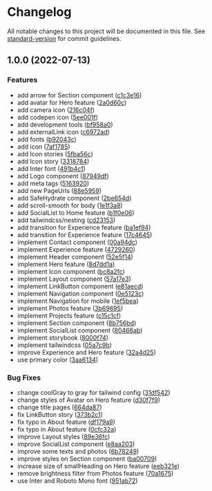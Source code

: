 # Changelog

All notable changes to this project will be documented in this file. See [standard-version](https://github.com/conventional-changelog/standard-version) for commit guidelines.

## 1.0.0 (2022-07-13)


### Features

* add arrow for Section component ([c1c3e16](https://github.com/MattRoseDev/mattrose.pro/commit/c1c3e1667d15bb6e5ea326859a1b7be87c37cb60))
* add avatar for Hero feature ([2a0d60c](https://github.com/MattRoseDev/mattrose.pro/commit/2a0d60c3213bdd579328d7f70dd22c4864e79a66))
* add camera icon ([216c04f](https://github.com/MattRoseDev/mattrose.pro/commit/216c04f99d26cb6bd2b0c0c5418a0db9857792d8))
* add codepen icon ([5ee001f](https://github.com/MattRoseDev/mattrose.pro/commit/5ee001fe3b557ae85dc0995d14ce67ca977fda6e))
* add development tools ([bf958a0](https://github.com/MattRoseDev/mattrose.pro/commit/bf958a05058305ac6df855a25d15d12faaae182a))
* add externalLink icon ([c6972ad](https://github.com/MattRoseDev/mattrose.pro/commit/c6972adc26a01127621d57a0f5bb172ef1956a84))
* add fonts ([b92043c](https://github.com/MattRoseDev/mattrose.pro/commit/b92043cdb65d5f9302a96cd8fa4de1fd26a47509))
* add icon ([7af1785](https://github.com/MattRoseDev/mattrose.pro/commit/7af178518d5899eadac82d18c9f0bb7ffaee21de))
* add Icon stories ([5fba56c](https://github.com/MattRoseDev/mattrose.pro/commit/5fba56c048289673d283402b5f3c2c9b89883b23))
* add Icon story ([3318784](https://github.com/MattRoseDev/mattrose.pro/commit/3318784df4ada632980b2a4b10e94b0946685de7))
* add Inter font ([491b4c1](https://github.com/MattRoseDev/mattrose.pro/commit/491b4c159a27ab758f0ec8adca810657fff6c655))
* add Logo component ([87949df](https://github.com/MattRoseDev/mattrose.pro/commit/87949df386e8063ef3fa8142d2be278d7cc77ef0))
* add meta tags ([5163920](https://github.com/MattRoseDev/mattrose.pro/commit/51639207ffb6c2a97ad84f9eb1ad48254bf22969))
* add new PageUrls ([88e5959](https://github.com/MattRoseDev/mattrose.pro/commit/88e5959cf0dde2ff0c4bedd642b8303e28ee4a8a))
* add SafeHydrate component ([2be654d](https://github.com/MattRoseDev/mattrose.pro/commit/2be654d477f7c4d66a41199c730e400a608dce58))
* add scroll-smooth for body ([1e1f3a8](https://github.com/MattRoseDev/mattrose.pro/commit/1e1f3a805d3b9a26939bb68d691115872ca58f6e))
* add SocialList to Home feature ([b1f0e06](https://github.com/MattRoseDev/mattrose.pro/commit/b1f0e062cfea5dd7117db519f34fc6e09b4276f5))
* add tailwindcss/nesting ([cd23153](https://github.com/MattRoseDev/mattrose.pro/commit/cd231538ba606b217305bc23cdd37d01b65a8c67))
* add transition for Experience feature ([ba1ef94](https://github.com/MattRoseDev/mattrose.pro/commit/ba1ef94e4c93700debe5a8dda6566b6bd7f78706))
* add transition for Experience feature ([17c4645](https://github.com/MattRoseDev/mattrose.pro/commit/17c46457b884c47a8b77e64f89994c5507843f32))
* implement Contact component ([00a94dc](https://github.com/MattRoseDev/mattrose.pro/commit/00a94dc56640405f1ff8633526d804d985610fa7))
* implement Experience feature ([4729260](https://github.com/MattRoseDev/mattrose.pro/commit/4729260bf99016f5f7aeacb8284418ffa699fbfc))
* implement Header component ([52e5f14](https://github.com/MattRoseDev/mattrose.pro/commit/52e5f14ea349c692cc1d7b1a57d5023dd68793bb))
* implement Hero feature ([8d7dd1a](https://github.com/MattRoseDev/mattrose.pro/commit/8d7dd1aac6b9c6206fb16fd6afb3d65236f46c92))
* implement Icon component ([bc8a2fc](https://github.com/MattRoseDev/mattrose.pro/commit/bc8a2fcc1d5bc0aaf6707b54b79c410d5a451e24))
* implement Layout component ([57a17e3](https://github.com/MattRoseDev/mattrose.pro/commit/57a17e31b420134201bb9898e001c6b78b013a84))
* implement LinkButton component ([e81aecd](https://github.com/MattRoseDev/mattrose.pro/commit/e81aecd4116fe5c6dc62067ab27c2426ea2b6a5f))
* implement Navigation component ([0e5123c](https://github.com/MattRoseDev/mattrose.pro/commit/0e5123c316f1bdb23a1ef49dc52581bb8fd6c3a1))
* implement Navigation for mobile ([1ef5bea](https://github.com/MattRoseDev/mattrose.pro/commit/1ef5beaa8b7876c24307d98ee2b56aee75b81b9b))
* implement Photos feature ([3b69695](https://github.com/MattRoseDev/mattrose.pro/commit/3b696951c0345d08cacef930e4708660ee6f8248))
* implement Projects feature ([c15c1cf](https://github.com/MattRoseDev/mattrose.pro/commit/c15c1cf931f73659838873f3dab7773f826e4052))
* implement Section component ([8b756bd](https://github.com/MattRoseDev/mattrose.pro/commit/8b756bdc1bb12c4df03808cf8069c3e6a5ac1233))
* implement SocialList component ([80466ab](https://github.com/MattRoseDev/mattrose.pro/commit/80466abef2dc8aeff8aa891b762f84cf2344bb5b))
* implement storybook ([8000f74](https://github.com/MattRoseDev/mattrose.pro/commit/8000f747b54a8c2d61ed6d1d26a55b4e80e5b5e2))
* implement tailwindcss ([05a7c9b](https://github.com/MattRoseDev/mattrose.pro/commit/05a7c9b1ee7e1b70fb86ee441ba09b7c3e01b465))
* improve Experience and Hero feature ([32a4d25](https://github.com/MattRoseDev/mattrose.pro/commit/32a4d25906d06305e3d2c99b789b7f3f6abcd02b))
* use primary color ([3aa6134](https://github.com/MattRoseDev/mattrose.pro/commit/3aa6134774eb3de1f3860809623aec10b65b26e6))


### Bug Fixes

* change coolGray to gray for tailwind config ([31df542](https://github.com/MattRoseDev/mattrose.pro/commit/31df542cad52345e1b47f8e7377f996761109764))
* change styles of Avatar on Hero feature ([d30f7f9](https://github.com/MattRoseDev/mattrose.pro/commit/d30f7f9021e877c8d32c1d5c5b94e049e87f88ba))
* change title pages ([664da87](https://github.com/MattRoseDev/mattrose.pro/commit/664da8723e7b871ee7c00c80a045b58e7269070c))
* fix LinkButton story ([373b2c1](https://github.com/MattRoseDev/mattrose.pro/commit/373b2c1f7ef273342fff01ad089a1efc30565b69))
* fix typo in About feature ([df179a9](https://github.com/MattRoseDev/mattrose.pro/commit/df179a90f2aef573929ba654ab93f66a2fdf2ce4))
* fix typo in About feature ([0cfc32a](https://github.com/MattRoseDev/mattrose.pro/commit/0cfc32a057503eb21a97cab0511ed4d36cab77ad))
* improve Layout styles ([89e36fc](https://github.com/MattRoseDev/mattrose.pro/commit/89e36fc2aad7a6eb4d0e755446b4d010228d7027))
* improve SocialList component ([e8aa203](https://github.com/MattRoseDev/mattrose.pro/commit/e8aa20322319c67b53f0cf34ad258f04b38428fe))
* improve some texts and photos ([6b78249](https://github.com/MattRoseDev/mattrose.pro/commit/6b78249d864f84d7879799b98436d336848ca63e))
* improve styles on Section component ([ba00709](https://github.com/MattRoseDev/mattrose.pro/commit/ba007092c979dcc163d57fe68b3f94bb30913f89))
* increase size of smallHeading on Hero feature ([eeb321e](https://github.com/MattRoseDev/mattrose.pro/commit/eeb321e892544f3c940070780496d16f345415a2))
* remove brightness filter from Photos feature ([70a1675](https://github.com/MattRoseDev/mattrose.pro/commit/70a167538847b4c7e917f964044d3ced17ea042f))
* use Inter and Roboto Mono font ([951ab72](https://github.com/MattRoseDev/mattrose.pro/commit/951ab7268e1119eb41c904441ee0f19a640f7365))
